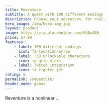```yaml
---
title: Reventure
subtitle: A quest with 100 different endings
description: Choose your adventure, for real.
hero_image: /img/hero-img.jpg
layout: product
image: https://via.placeholder.com/640x480
price: $7.99
features:
    - label: 100 different endings
      icon: fa-location-arrow
    - label: +50 unlockable characters
      icon: fa-grin-stars
    - label: Twitch integration
      icon: fa-fighter-jet
rating: 5
permalink: /reventure/
header_mode: games
---
```


Reventure is a nonlinear...